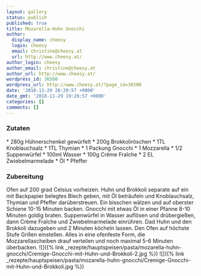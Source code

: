 ```yaml
---
layout: gallery
status: publish
published: true
title: Mozarella-Huhn Gnocchi
author:
  display_name: cheesy
  login: cheesy
  email: christine@cheesy.at
  url: http://www.cheesy.at/
author_login: cheesy
author_email: christine@cheesy.at
author_url: http://www.cheesy.at/
wordpress_id: 36500
wordpress_url: http://www.cheesy.at/?page_id=36500
date: '2018-11-29 20:20:57 +0000'
date_gmt: '2018-11-29 19:20:57 +0000'
categories: []
comments: []
---
```

### Zutaten
\* 280g Hühnerschenkel gewürfelt
\* 200g Brokkoliröschen
\* 1TL Knoblauchsalz
\* 1TL Thymian
\* 1 Packung Gnocchi
\* 1 Mozzarella
\* 1/2 Suppenwürfel
\* 100ml Wasser
\* 100g Crème Fraîche
\* 2 EL Zwiebelmarmelade
\* Öl
\* Pfeffer
### Zubereitung
Ofen auf 200 grad Celsius vorheizen. Huhn und Brokkoli separate auf ein mit Backpapier belegtes Blech geben, mit Öl beträufeln und Knoblauchsalz, Thymian und Pfeffer darüberstreuen. Ein bisschen wälzen und auf oberster Schiene 10-15 Minuten backen.
Gnocchi mit etwas Öl in einer Pfanne 8-10 Minuten goldig braten. Suppenwürfel in Wasser auflösen und drübergießen, dann Crème Fraîche und Zwiebelmarmelade einrühren. Dad Huhn und den Brokkoli dazugeben und 2 Minuten köcheln lassen. Den Ofen auf höchste Stufe Grillen einstellen.
Alles in eine ofenfeste Form, die Mozzarellascheiben drauf verteilen und noch maximal 5-6 Minuten überbacken.
![]({% link _rezepte/hauptspeisen/pasta/mozarella-huhn-gnocchi/Cremige-Gnocchi-mit-Huhn-und-Brokkoli-2.jpg %})
![]({% link _rezepte/hauptspeisen/pasta/mozarella-huhn-gnocchi/Cremige-Gnocchi-mit-Huhn-und-Brokkoli.jpg %})
